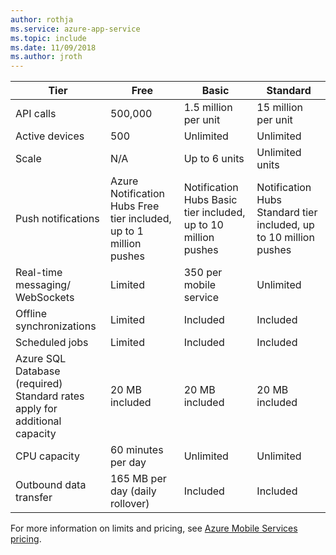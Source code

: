 ```yaml
---
author: rothja
ms.service: azure-app-service
ms.topic: include
ms.date: 11/09/2018	
ms.author: jroth
---
```


| Tier | Free | Basic | Standard |
| --- | --- | --- | --- |
| API calls |500,000 |1.5 million per unit |15 million per unit |
| Active devices |500 |Unlimited |Unlimited |
| Scale |N/A |Up to 6 units |Unlimited units |
| Push notifications |Azure Notification Hubs Free tier included, up to 1 million pushes |Notification Hubs Basic tier included, up to 10 million pushes |Notification Hubs Standard tier included, up to 10 million pushes |
| Real-time messaging/<br/>WebSockets |Limited |350 per mobile service |Unlimited |
| Offline synchronizations |Limited |Included |Included |
| Scheduled jobs |Limited |Included |Included |
| Azure SQL Database (required) <br/>Standard rates apply for additional capacity |20 MB included |20 MB included |20 MB included |
| CPU capacity |60 minutes per day |Unlimited |Unlimited |
| Outbound data transfer |165 MB per day (daily rollover) |Included |Included |

For more information on limits and pricing, see [Azure Mobile Services pricing](https://azure.microsoft.com/pricing/details/mobile-services/). 

